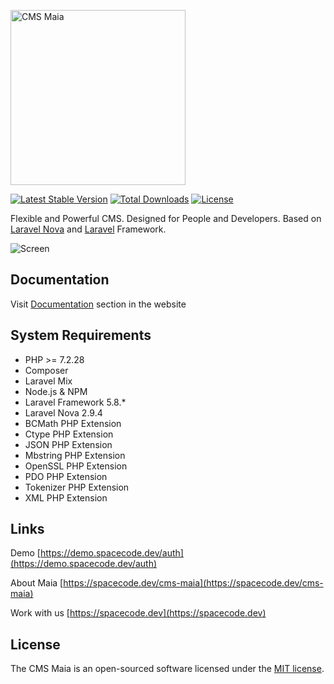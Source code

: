 <p><img src="https://spacecode.ams3.cdn.digitaloceanspaces.com/maia/logo.svg" width="280" alt="CMS Maia"></p>

[![Latest Stable Version](https://poser.pugx.org/spacecode-dev/maia/v/stable?format=flat-square)](https://packagist.org/packages/spacecode-dev/maia)
[![Total Downloads](https://poser.pugx.org/spacecode-dev/maia/downloads?format=flat-square)](https://packagist.org/packages/spacecode-dev/maia)
[![License](https://poser.pugx.org/spacecode-dev/maia/license?format=flat-square)](https://packagist.org/packages/spacecode-dev/maia)

Flexible and Powerful CMS. 
Designed for People and Developers. 
Based on [Laravel Nova](https://nova.laravel.com/) and [Laravel](http://laravel.com/) Framework.

![Screen](https://spacecode.ams3.cdn.digitaloceanspaces.com/maia/maia.jpg)

## Documentation
Visit [Documentation](https://spacecode.dev/cms-maia/docs) section in the website

## System Requirements
* PHP >= 7.2.28
* Composer
* Laravel Mix
* Node.js & NPM
* Laravel Framework 5.8.*
* Laravel Nova 2.9.4
* BCMath PHP Extension
* Ctype PHP Extension
* JSON PHP Extension
* Mbstring PHP Extension
* OpenSSL PHP Extension
* PDO PHP Extension
* Tokenizer PHP Extension
* XML PHP Extension

## Links
Demo [https://demo.spacecode.dev/auth](https://demo.spacecode.dev/auth)

About Maia [https://spacecode.dev/cms-maia](https://spacecode.dev/cms-maia)

Work with us [https://spacecode.dev](https://spacecode.dev)

## License
The CMS Maia is an open-sourced software licensed under the [MIT license](http://opensource.org/licenses/MIT).